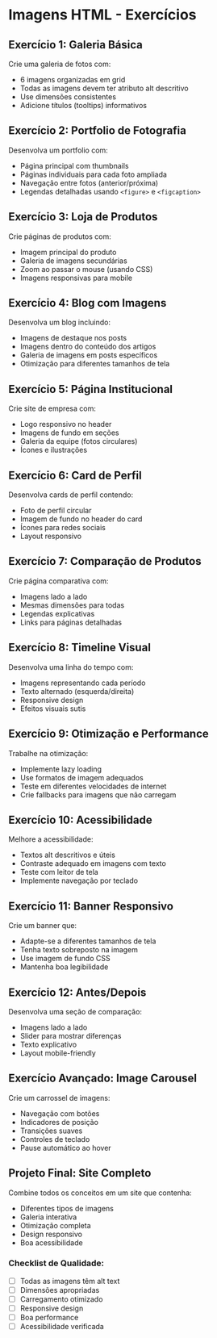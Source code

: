 # Imagens HTML - Exercícios

## Exercício 1: Galeria Básica
Crie uma galeria de fotos com:
- 6 imagens organizadas em grid
- Todas as imagens devem ter atributo alt descritivo
- Use dimensões consistentes
- Adicione títulos (tooltips) informativos

## Exercício 2: Portfolio de Fotografia
Desenvolva um portfolio com:
- Página principal com thumbnails
- Páginas individuais para cada foto ampliada
- Navegação entre fotos (anterior/próxima)
- Legendas detalhadas usando `<figure>` e `<figcaption>`

## Exercício 3: Loja de Produtos
Crie páginas de produtos com:
- Imagem principal do produto
- Galeria de imagens secundárias
- Zoom ao passar o mouse (usando CSS)
- Imagens responsivas para mobile

## Exercício 4: Blog com Imagens
Desenvolva um blog incluindo:
- Imagens de destaque nos posts
- Imagens dentro do conteúdo dos artigos
- Galeria de imagens em posts específicos
- Otimização para diferentes tamanhos de tela

## Exercício 5: Página Institucional
Crie site de empresa com:
- Logo responsivo no header
- Imagens de fundo em seções
- Galeria da equipe (fotos circulares)
- Ícones e ilustrações

## Exercício 6: Card de Perfil
Desenvolva cards de perfil contendo:
- Foto de perfil circular
- Imagem de fundo no header do card
- Ícones para redes sociais
- Layout responsivo

## Exercício 7: Comparação de Produtos
Crie página comparativa com:
- Imagens lado a lado
- Mesmas dimensões para todas
- Legendas explicativas
- Links para páginas detalhadas

## Exercício 8: Timeline Visual
Desenvolva uma linha do tempo com:
- Imagens representando cada período
- Texto alternado (esquerda/direita)
- Responsive design
- Efeitos visuais sutis

## Exercício 9: Otimização e Performance
Trabalhe na otimização:
- Implemente lazy loading
- Use formatos de imagem adequados
- Teste em diferentes velocidades de internet
- Crie fallbacks para imagens que não carregam

## Exercício 10: Acessibilidade
Melhore a acessibilidade:
- Textos alt descritivos e úteis
- Contraste adequado em imagens com texto
- Teste com leitor de tela
- Implemente navegação por teclado

## Exercício 11: Banner Responsivo
Crie um banner que:
- Adapte-se a diferentes tamanhos de tela
- Tenha texto sobreposto na imagem
- Use imagem de fundo CSS
- Mantenha boa legibilidade

## Exercício 12: Antes/Depois
Desenvolva uma seção de comparação:
- Imagens lado a lado
- Slider para mostrar diferenças
- Texto explicativo
- Layout mobile-friendly

## Exercício Avançado: Image Carousel
Crie um carrossel de imagens:
- Navegação com botões
- Indicadores de posição
- Transições suaves
- Controles de teclado
- Pause automático ao hover

## Projeto Final: Site Completo
Combine todos os conceitos em um site que contenha:
- Diferentes tipos de imagens
- Galeria interativa
- Otimização completa
- Design responsivo
- Boa acessibilidade

### Checklist de Qualidade:
- [ ] Todas as imagens têm alt text
- [ ] Dimensões apropriadas
- [ ] Carregamento otimizado
- [ ] Responsive design
- [ ] Boa performance
- [ ] Acessibilidade verificada
